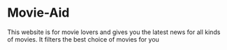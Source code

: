 # Movie-Aid
This website is for movie lovers and gives you the latest news for all kinds of movies. It filters the best choice of movies for you
